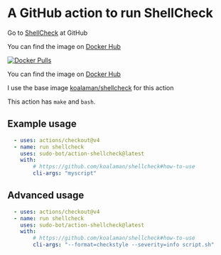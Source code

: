 # A GitHub action to run ShellCheck

Go to [ShellCheck](https://github.com/koalaman/shellcheck#readme) at GitHub

You can find the image on [Docker Hub](https://hub.docker.com/r/botsudo/action-shellcheck)

[![Docker Pulls](https://img.shields.io/docker/pulls/botsudo/action-shellcheck.svg)](https://hub.docker.com/r/botsudo/action-shellcheck)

You can find the image on [Docker Hub](https://hub.docker.com/r/botsudo/action-shellcheck)

I use the base image [koalaman/shellcheck](https://hub.docker.com/r/koalaman/shellcheck) for this action

This action has `make` and `bash`.

## Example usage

```yml
  - uses: actions/checkout@v4
  - name: run shellcheck
    uses: sudo-bot/action-shellcheck@latest
    with:
        # https://github.com/koalaman/shellcheck#how-to-use
        cli-args: "myscript"
```

## Advanced usage

```yml
  - uses: actions/checkout@v4
  - name: run shellcheck
    uses: sudo-bot/action-shellcheck@latest
    with:
        # https://github.com/koalaman/shellcheck#how-to-use
        cli-args: "--format=checkstyle --severity=info script.sh"
```

